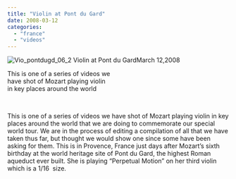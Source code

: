 ```yaml
---
title: "Violin at Pont du Gard"
date: 2008-03-12
categories: 
  - "france"
  - "videos"
---
```


 ![Vio_pontdugd_06_2](https://pub-ac94b3f306b24c0dba4238943c97f2e1.r2.dev/photos/uncategorized/2008/03/14/vio_pontdugd_06_2.png) Violin at Pont du GardMarch 12,2008

This is one of a series of videos we  
have shot of Mozart playing violin  
in key places around the world

<!--more-->

[  
](https://pub-ac94b3f306b24c0dba4238943c97f2e1.r2.dev/soultravelers3/files/vio_pontdugd_06.mov)

This is one of a series of videos we have shot of Mozart playing violin in key places around the world that we are doing to commemorate our special world tour. We are in the process of editing a compilation of all that we have taken thus far, but thought we would show one since some have been asking for them. This is in Provence, France just days after Mozart’s sixth birthday at the world heritage site of Pont du Gard, the highest Roman aqueduct ever built. She is playing “Perpetual Motion” on her third violin which is a 1/16  size.
